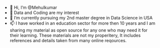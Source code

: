 - 👋 Hi, I’m @Mehulkumar
- 👀 Data and Coding are my interest
- 🌱 I’m currently pursuing my 2nd master degree in Data Science in USA
- 📫 I have worked in an education sector for more then 10 years and I am sharing my material as open source for any one who may need it for their learning.
      These materials are not my properitery, It includes references and details taken from many online reqources.
